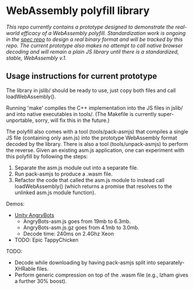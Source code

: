 # WebAssembly polyfill library

*This repo currently contains a prototype designed to demonstrate the real-world efficacy of a WebAssembly polyfill.  Standardization work is ongoing in the [spec repo](https://github.com/WebAssembly/spec/blob/master/BinaryEncoding.md) to design a real binary format and will be tracked by this repo. The current prototype also makes no attempt to call native browser decoding and will remain a plain JS library until there is a standardized, stable, WebAssembly v.1.*

## Usage instructions for current prototype

The library in jslib/ should be ready to use, just copy both files and call loadWebAssembly().

Running 'make' compiles the C++ implementation into the JS files in jslib/ and
into native executables in tools/. (The Makefile is currently super-unportable,
sorry, will fix this in the future.)

The polyfill also comes with a tool (tools/pack-asmjs) that compiles a single JS
file (containing only asm.js) into the prototype WebAssembly format decoded by
the library. There is also a tool (tools/unpack-asmjs) to perform the reverse.
Given an existing asm.js application, one can experiment with this polyfill by
following the steps:
 1. Separate the asm.js module out into a separate file.
 2. Run pack-asmjs to produce a .wasm file.
 3. Refactor the code that called the asm.js module to instead call loadWebAssembly()
    (which returns a promise that resolves to the unlinked asm.js module function).

Demos:
 * [Unity AngryBots](http://lukewagner.github.io/AngryBotsPacked)
   * AngryBots-asm.js goes from 19mb to 6.3mb.
   * AngryBots-asm.js.gz goes from 4.1mb to 3.0mb.
   * Decode time: 240ms on 2.4Ghz Xeon
 * TODO: Epic TappyChicken

TODO:
 * Decode while downloading by having pack-asmjs split into separately-XHRable files.
 * Perform generic compression on top of the .wasm file (e.g., lzham gives a further 30% boost).

